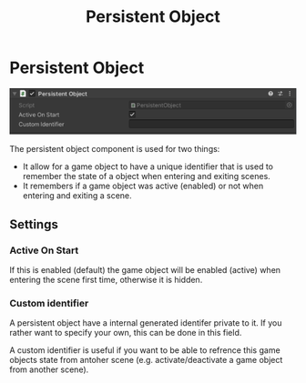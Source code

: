 ﻿---
uid: component_persistent_object
title: Persistent Object
---
# Persistent Object

![Persistent Object component](../../resources/images/components/PersistentObject.png)

The persistent object component is used for two things:

* It allow for a game object to have a unique identifier that is used to remember the state of a object when entering and exiting scenes.
* It remembers if a game object was active (enabled) or not when entering and exiting a scene.

## Settings

### Active On Start

If this is enabled (default) the game object will be enabled (active) when entering the scene first time, otherwise it is hidden.

### Custom identifier

A persistent object have a internal generated identifer private to it. If you rather want to specify your own, this can be done in this field.

A custom identifier is useful if you want to  be able to refrence this game objects state from antoher scene (e.g. activate/deactivate a game object from another scene).